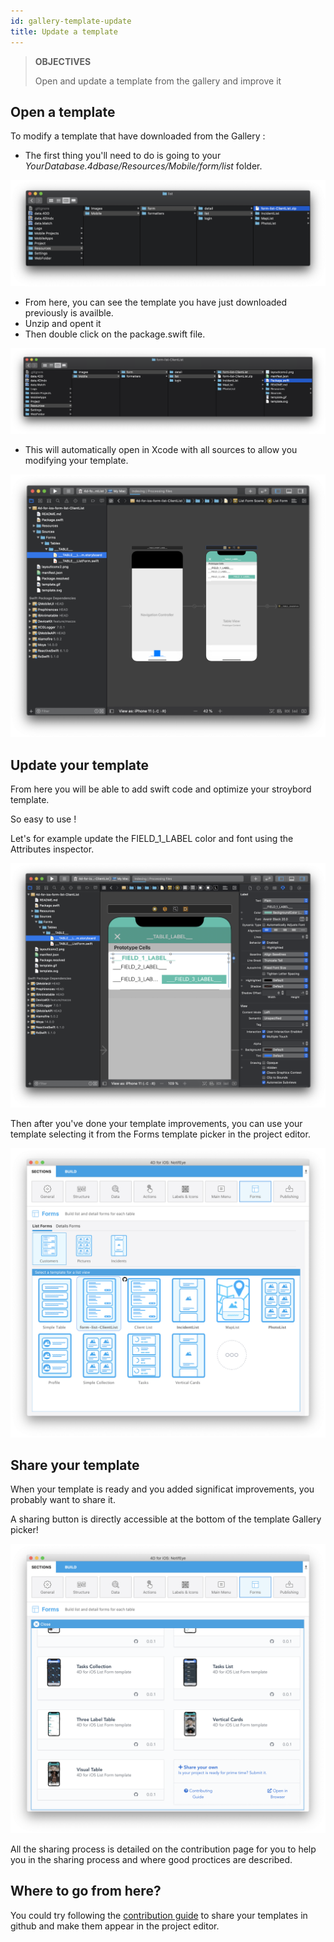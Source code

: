 ```yaml
---
id: gallery-template-update
title: Update a template
---
```


> **OBJECTIVES**
> 
> Open and update a template from the gallery and improve it

## Open a template 

To modify a template that have downloaded from the Gallery :

* The first thing you'll need to do is going to your *YourDatabase.4dbase/Resources/Mobile/form/list* folder.

![Template resources folder](assets/en/gallery/template-resources-folder.png)

* From here, you can see the template you have just downloaded previously is availble.
* Unzip and opent it
* Then double click on the package.swift file.

![Open package.swift](assets/en/gallery/open-package-swift.png)

* This will automatically open in Xcode with all sources to allow you modifying your template.

![Open with Xcode](assets/en/gallery/open-with-xcode.png)

## Update your template 

From here you will be able to add swift code and optimize your stroybord template.

So easy to use !

Let's for example update the FIELD_1_LABEL color and font using the Attributes inspector.

![Update with Xcode](assets/en/gallery/update-template.png)

Then after you've done your template improvements, you can use your template selecting it from the Forms template picker in the project editor.

![Select updated template](assets/en/gallery/selelect-update-template.png)

## Share your template 

When your template is ready and you added significat improvements, you probably want to share it. 

A sharing button is directly accessible at the bottom of the template Gallery picker!

![Share your template](assets/en/gallery/share-template.png)

All the sharing process is detailed on the contribution page for you to help you in the sharing process and where good proctices are described.

## Where to go from here?

You could try following the [contribution guide](https://github.com/4d-for-ios/gallery/blob/master/.github/CONTRIBUTING.md#how-do-you-add-a-package) to share your templates in github and make them appear in the project editor.






